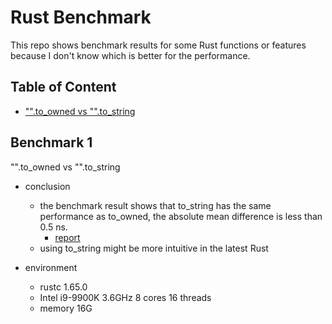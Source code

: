 # Rust Benchmark
This repo shows benchmark results for some Rust functions or features because I don't know which is better for the performance.

## Table of Content
- ["".to_owned vs "".to_string](#benchmark-1)

## Benchmark 1
"".to_owned vs "".to_string
- conclusion
    - the benchmark result shows that to_string has the same performance as to_owned, the absolute mean difference is less than 0.5 ns.
        - [report](http://htmlpreview.github.io/?https://github.com/pin-yu/rust-benchmark/blob/main/target/criterion/str_literal_conversion/report/index.html)
    - using to_string might be more intuitive in the latest Rust

- environment
    - rustc 1.65.0
    - Intel i9-9900K 3.6GHz 8 cores 16 threads
    - memory 16G
